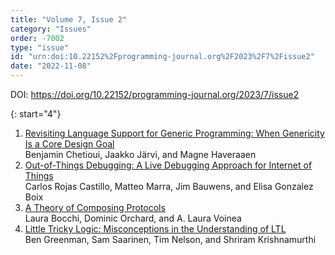 ```yaml
---
title: "Volume 7, Issue 2"
category: "Issues"
order: -7002
type: "issue"
id: "urn:doi:10.22152%2Fprogramming-journal.org%2F2023%2F7%2Fissue2"
date: "2022-11-08"
---
```

DOI: <https://doi.org/10.22152/programming-journal.org/2023/7/issue2>





{: start="4"}
1. [Revisiting Language Support for Generic Programming: When Genericity Is a Core Design Goal](/2023/7/4)  
Benjamin Chetioui, Jaakko Järvi, and Magne Haveraaen
1. [Out-of-Things Debugging: A Live Debugging Approach for Internet of Things](/2023/7/5)  
Carlos Rojas Castillo, Matteo Marra, Jim Bauwens, and Elisa Gonzalez Boix
1. [A Theory of Composing Protocols](/2023/7/6)  
Laura Bocchi, Dominic Orchard, and A. Laura Voinea
1. [Little Tricky Logic: Misconceptions in the Understanding of LTL](/2023/7/7)  
Ben Greenman, Sam Saarinen, Tim Nelson, and Shriram Krishnamurthi



